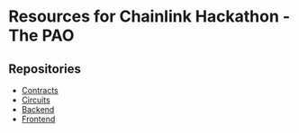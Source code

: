 # Resources for Chainlink Hackathon - The PAO

## Repositories

- <a href="https://github.com/phn210/private-dao-contracts" target="_blank">Contracts</a>
- <a href="https://github.com/phamnam1805/private-dao-circuits" target="_blank">Circuits</a>
- <a href="https://github.com/phn210/private-dao-backend" target="_blank">Backend</a>
- <a href="https://github.com/phn210/private-dao-frontend" target="_blank">Frontend</a>

